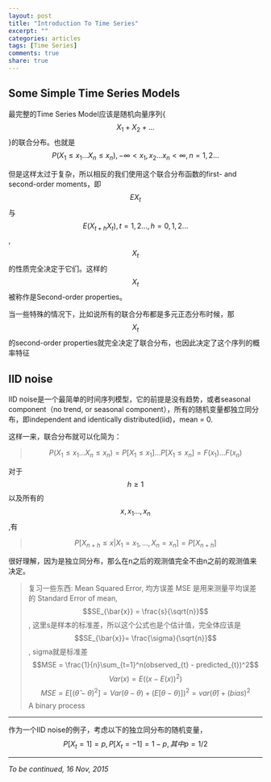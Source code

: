 ```yaml
---
layout: post
title: "Introduction To Time Series"
excerpt: ""
categories: articles
tags: [Time Series]
comments: true
share: true
---
```

Some Simple Time Series Models
-------
最完整的Time Series Model应该是随机向量序列{$$X_{1}+X_{2}+...$$}的联合分布。也就是
$$P(X_{1}\leq x_{1}...X_{n}\leq x_{n}), -\infty <x_{1},x_{2}...x_{n}<\infty, n=1,2...$$
 
 但是这样太过于复杂，所以相反的我们使用这个联合分布函数的first- and second-order moments，即$$EX_{t}$$与$$E(X_{t+h}X_{t}), t=1,2..., h =0,1,2...$$
,$${X_{t}}$$的性质完全决定于它们。这样的$${X_{t}}$$被称作是Second-order properties。

当一些特殊的情况下，比如说所有的联合分布都是多元正态分布时候，那$${X_{t}}$$的second-order properties就完全决定了联合分布，也因此决定了这个序列的概率特征

IID noise
----
IID noise是一个最简单的时间序列模型，它的前提是没有趋势，或者seasonal component（no trend, or seasonal component），所有的随机变量都独立同分布，即independent and identically distributed(iid)，mean = 0. 

这样一来，联合分布就可以化简为：

>$$P(X_{1}\leq x_{1}...X_{n}\leq x_{n})=P[X_{1}\leq x_{1}]...P[X_{1}\leq x_{n}]=F(x_{1})...F(x_{n})$$

对于$$h\geq1$$以及所有的$$x,x_{1}...,x_{n}$$,有
>$$P[X_{n+h}\leq x|X_{1}=x_{1},...,X_{n}=x_{n}]=P[X_{n+h}]$$

很好理解，因为是独立同分布，那么在n之后的观测值完全不由n之前的观测值来决定。

>复习一些东西:
>Mean Squared Error, 均方误差
>MSE 是用来测量平均误差的
>Standard Error of mean, $$SE_{\bar{x}} = \frac{s}{\sqrt{n}}$$, 这里s是样本的标准差，所以这个公式也是个估计值，完全体应该是$$SE_{\bar{x}}= \frac{\sigma}{\sqrt{n}}$$, sigma就是标准差
>$$MSE = \frac{1}{n}\sum_{t=1}^n(observed_{t} - predicted_{t})^2$$
>$$Var(x)=E((x-E(x))^2)$$
>$$MSE = E[(\widehat{\theta}-\theta)^2]=Var(\theta-\theta)+(E[\theta-\theta)])^2=var(\widehat{\theta})+(bias)^2$$ 
A binary process
------
作为一个IID noise的例子，考虑以下的独立同分布的随机变量，
$$P[X_{t}=1]=p, P[X_{t}=-1]=1-p, 其中p = 1/2$$


----------
*To be continued, 16 Nov, 2015*

